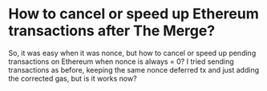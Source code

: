 
# How to cancel or speed up Ethereum transactions after The Merge?

So, it was easy when it was nonce, but how to cancel or speed up pending transactions on Ethereum when nonce is always = 0?
I tried sending transactions as before, keeping the same nonce deferred tx and just adding the corrected gas, but is it works now?

        